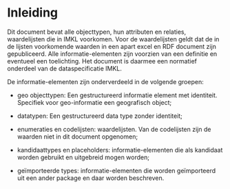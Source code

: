 Inleiding
=========

Dit document bevat alle objecttypen, hun attributen en relaties, waardelijsten
die in IMKL voorkomen. Voor de waardelijsten geldt dat de in de lijsten
voorkomende waarden in een apart excel en RDF document zijn gepubliceerd. Alle
informatie-elementen zijn voorzien van een definitie en eventueel een
toelichting. Het document is daarmee een normatief onderdeel van de
dataspecificatie IMKL.

De informatie-elementen zijn onderverdeeld in de volgende groepen:

-   geo objecttypen: Een gestructureerd informatie element met identiteit.
    Specifiek voor geo-informatie een geografisch object;

-   datatypen: Een gestructureerd data type zonder identiteit;

-   enumeraties en codelijsten: waardelijsten. Van de codelijsten zijn de
    waarden niet in dit document opgenomen;

-   kandidaattypes en placeholders: informatie-elementen die als kandidaat
    worden gebruikt en uitgebreid mogen worden;

-   geïmporteerde types: informatie-elementen die worden geïmporteerd uit een
    ander package en daar worden beschreven.
